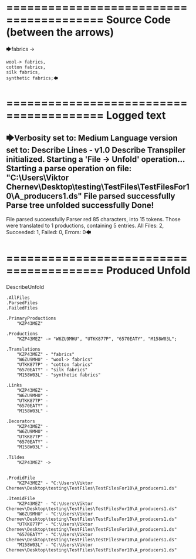 ========================================
Source Code (between the arrows)
========================================

🡆fabrics ->

	wool-> fabrics,
	cotton fabrics,
	silk fabrics,
	synthetic fabrics;🡄

========================================
Logged text
========================================

🡆Verbosity set to: Medium
Language version set to: Describe Lines - v1.0
Describe Transpiler initialized.
Starting a 'File -> Unfold' operation...
Starting a parse operation on file: "C:\Users\Viktor Chernev\Desktop\testing\TestFiles\TestFilesFor10\A_producers1.ds"
File parsed successfully
Parse tree unfolded successfully
Done!
------------------------
File parsed successfully
Parser red 85 characters, into 15 tokens.
Those were translated to 1 productions, containing 5 entries.
All Files: 2, Succeeded: 1, Failed: 0, Errors: 0🡄

========================================
Produced Unfold
========================================

DescribeUnfold

    .AllFiles
    .ParsedFiles
    .FailedFiles

    .PrimaryProductions
        "KZP43MEZ" 

    .Productions
        "KZP43MEZ" -> "W6ZU9MHU", "UTKK877P", "6570EATY", "M158W03L";

    .Translations
        "KZP43MEZ" - "fabrics"
        "W6ZU9MHU" - "wool-> fabrics"
        "UTKK877P" - "cotton fabrics"
        "6570EATY" - "silk fabrics"
        "M158W03L" - "synthetic fabrics"

    .Links
        "KZP43MEZ" - 
        "W6ZU9MHU" - 
        "UTKK877P" - 
        "6570EATY" - 
        "M158W03L" - 

    .Decorators
        "KZP43MEZ" - 
        "W6ZU9MHU" - 
        "UTKK877P" - 
        "6570EATY" - 
        "M158W03L" - 

    .Tildes
        "KZP43MEZ" -> 


    .ProdidFile
        "KZP43MEZ" - "C:\Users\Viktor Chernev\Desktop\testing\TestFiles\TestFilesFor10\A_producers1.ds"

    .ItemidFile
        "KZP43MEZ" - "C:\Users\Viktor Chernev\Desktop\testing\TestFiles\TestFilesFor10\A_producers1.ds"
        "W6ZU9MHU" - "C:\Users\Viktor Chernev\Desktop\testing\TestFiles\TestFilesFor10\A_producers1.ds"
        "UTKK877P" - "C:\Users\Viktor Chernev\Desktop\testing\TestFiles\TestFilesFor10\A_producers1.ds"
        "6570EATY" - "C:\Users\Viktor Chernev\Desktop\testing\TestFiles\TestFilesFor10\A_producers1.ds"
        "M158W03L" - "C:\Users\Viktor Chernev\Desktop\testing\TestFiles\TestFilesFor10\A_producers1.ds"

